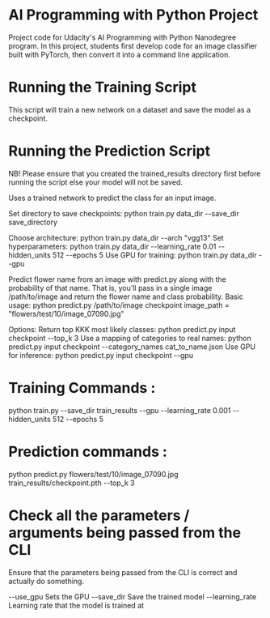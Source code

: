 # AI Programming with Python Project
Project code for Udacity's AI Programming with Python Nanodegree program. In this project, students first develop code for an image classifier built with PyTorch, then convert it into a command line application.

# Running the Training Script
This script will train a new network on a dataset and save the model as a checkpoint.

# Running the Prediction Script
NB! Please ensure that you created the trained_results directory first before running the script else your model will not be saved.

Uses a trained network to predict the class for an input image.

Set directory to save checkpoints: python train.py data_dir --save_dir save_directory

Choose architecture: python train.py data_dir --arch "vgg13"
    Set hyperparameters: python train.py data_dir --learning_rate 0.01 --hidden_units 512 --epochs 5
    Use GPU for training: python train.py data_dir --gpu

Predict flower name from an image with predict.py along with the probability of that name. That is, you'll pass in a single image /path/to/image and return the flower name and class probability.
    Basic usage: python predict.py /path/to/image checkpoint
    image_path = "flowers/test/10/image_07090.jpg"
    
Options:
    Return top KKK most likely classes: python predict.py input checkpoint --top_k 3
    Use a mapping of categories to real names: python predict.py input checkpoint --category_names cat_to_name.json
    Use GPU for inference: python predict.py input checkpoint --gpu

# Training Commands :
python train.py --save_dir train_results --gpu --learning_rate 0.001 --hidden_units 512 --epochs 5

# Prediction commands :
python predict.py flowers/test/10/image_07090.jpg train_results/checkpoint.pth --top_k 3

# Check all the parameters / arguments being passed from the CLI
Ensure that the parameters being passed from the CLI is correct and actually do something.

--use_gpu Sets the GPU
--save_dir Save the trained model
--learning_rate Learning rate that the model is trained at

